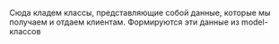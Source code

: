 Сюда кладем классы, представляющие собой данные, которые мы получаем и отдаем клиентам. Формируются эти данные из model-классов